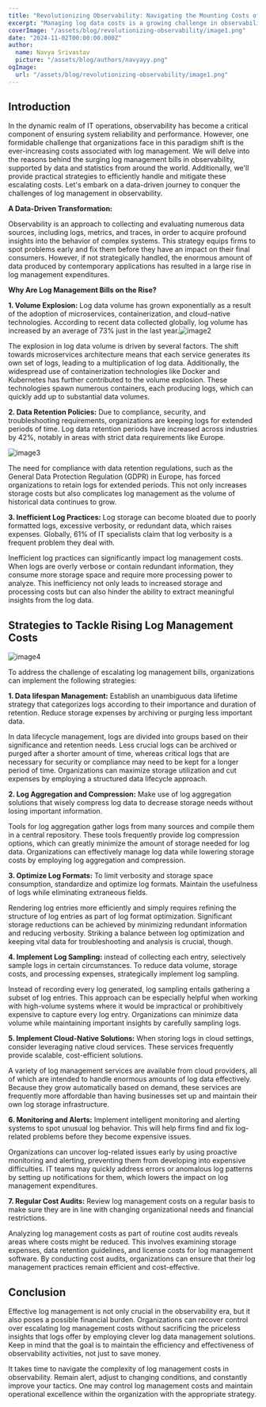 ```yaml
---
title: "Revolutionizing Observability: Navigating the Mounting Costs of Log Management"
excerpt: "Managing log data costs is a growing challenge in observability. By implementing strategies like data lifecycle management, log compression, and cloud-native solutions, organizations can optimize storage without losing critical insights. Efficient log management ensures both cost savings and system reliability."
coverImage: "/assets/blog/revolutionizing-observability/image1.png"
date: "2024-11-02T00:00:00.000Z"
author:
  name: Navya Srivastav
  picture: "/assets/blog/authors/navyayy.png"
ogImage:
  url: "/assets/blog/revolutionizing-observability/image1.png"
---
```


## Introduction

In the dynamic realm of IT operations, observability has become a critical component of ensuring system reliability and performance. However, one formidable challenge that organizations face in this paradigm shift is the ever-increasing costs associated with log management. We will delve into the reasons behind the surging log management bills in observability, supported by data and statistics from around the world. Additionally, we'll provide practical strategies to efficiently handle and mitigate these escalating costs. Let's embark on a data-driven journey to conquer the challenges of log management in observability.

**A Data-Driven Transformation:**

Observability is an approach to collecting and evaluating numerous data sources, including logs, metrics, and traces, in order to acquire profound insights into the behavior of complex systems. This strategy equips firms to spot problems early and fix them before they have an impact on their final consumers. However, if not strategically handled, the enormous amount of data produced by contemporary applications has resulted in a large rise in log management expenditures.

**Why Are Log Management Bills on the Rise?**

**1\. Volume Explosion:** Log data volume has grown exponentially as a result of the adoption of microservices, containerization, and cloud-native technologies. According to recent data collected globally, log volume has increased by an average of 73% just in the last year.![image2](/assets/blog/revolutionizing-observability/image2.png)

The explosion in log data volume is driven by several factors. The shift towards microservices architecture means that each service generates its own set of logs, leading to a multiplication of log data. Additionally, the widespread use of containerization technologies like Docker and Kubernetes has further contributed to the volume explosion. These technologies spawn numerous containers, each producing logs, which can quickly add up to substantial data volumes.

**2\. Data Retention Policies:** Due to compliance, security, and troubleshooting requirements, organizations are keeping logs for extended periods of time. Log data retention periods have increased across industries by 42%, notably in areas with strict data requirements like Europe.

![image3](/assets/blog/revolutionizing-observability/image3.png)

The need for compliance with data retention regulations, such as the General Data Protection Regulation (GDPR) in Europe, has forced organizations to retain logs for extended periods. This not only increases storage costs but also complicates log management as the volume of historical data continues to grow.

**3\. Inefficient Log Practices:** Log storage can become bloated due to poorly formatted logs, excessive verbosity, or redundant data, which raises expenses. Globally, 61% of IT specialists claim that log verbosity is a frequent problem they deal with.

Inefficient log practices can significantly impact log management costs. When logs are overly verbose or contain redundant information, they consume more storage space and require more processing power to analyze. This inefficiency not only leads to increased storage and processing costs but can also hinder the ability to extract meaningful insights from the log data.

##

## **Strategies to Tackle Rising Log Management Costs**

![image4](/assets/blog/revolutionizing-observability/image4.png)

To address the challenge of escalating log management bills, organizations can implement the following strategies:

**1\. Data lifespan Management:** Establish an unambiguous data lifetime strategy that categorizes logs according to their importance and duration of retention. Reduce storage expenses by archiving or purging less important data.

   In data lifecycle management, logs are divided into groups based on their significance and retention needs. Less crucial logs can be archived or purged after a shorter amount of time, whereas critical logs that are necessary for security or compliance may need to be kept for a longer period of time. Organizations can maximize storage utilization and cut expenses by employing a structured data lifecycle approach.

**2\. Log Aggregation and Compression:** Make use of log aggregation solutions that wisely compress log data to decrease storage needs without losing important information.

   Tools for log aggregation gather logs from many sources and compile them in a  central repository. These tools frequently provide log compression options, which can greatly minimize the amount of storage needed for log data. Organizations can effectively manage log data while lowering storage costs by employing log aggregation and compression.

**3\. Optimize Log Formats:** To limit verbosity and storage space consumption, standardize and optimize log formats. Maintain the usefulness of logs while eliminating extraneous fields.

   Rendering log entries more efficiently and simply requires refining the structure of log entries as part of log format optimization. Significant storage reductions can be achieved by minimizing redundant information and reducing verbosity. Striking a balance between log optimization and keeping vital data for troubleshooting and analysis is crucial, though.

**4\. Implement Log Sampling:** instead of collecting each entry, selectively sample logs in certain circumstances. To reduce data volume, storage costs, and processing expenses, strategically implement log sampling.

   Instead of recording every log generated, log sampling entails gathering a subset of log entries. This approach can be especially helpful when working with high-volume systems where it would be impractical or prohibitively expensive to capture every log entry. Organizations can minimize data volume while maintaining important insights by carefully sampling logs.

**5\. Implement Cloud-Native Solutions:** When storing logs in cloud settings, consider leveraging native cloud services. These services frequently provide scalable, cost-efficient solutions.

   A variety of log management services are available from cloud providers, all of which are intended to handle enormous amounts of log data effectively. Because they grow automatically based on demand, these services are frequently more affordable than having businesses set up and maintain their own log storage infrastructure.

**6\. Monitoring and Alerts:** Implement intelligent monitoring and alerting systems to spot unusual log behavior. This will help firms find and fix log-related problems before they become expensive issues.

   Organizations can uncover log-related issues early by using proactive monitoring and alerting, preventing them from developing into expensive difficulties. IT teams may quickly address errors or anomalous log patterns by setting up notifications for them, which lowers the impact on log management expenditures.

**7\. Regular Cost Audits:** Review log management costs on a regular basis to make sure they are in line with changing organizational needs and financial restrictions.

   Analyzing log management costs as part of routine cost audits reveals areas where costs might be reduced. This involves examining storage expenses, data retention guidelines, and license costs for log management software. By conducting cost audits, organizations can ensure that their log management practices remain efficient and cost-effective.

## **Conclusion**

Effective log management is not only crucial in the observability era, but it also poses a possible financial burden. Organizations can recover control over escalating log management costs without sacrificing the priceless insights that logs offer by employing clever log data management solutions. Keep in mind that the goal is to maintain the efficiency and effectiveness of observability activities, not just to save money.

It takes time to navigate the complexity of log management costs in observability. Remain alert, adjust to changing conditions, and constantly improve your tactics. One may control log management costs and maintain operational excellence within the organization with the appropriate strategy.
